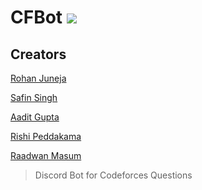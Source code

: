 <h1>
  CFBot
  <img src="https://dev.azure.com/safins05501/CFBot/_apis/build/status/RGBHack.CFBot?branchName=master" />
</h1>

## Creators

[Rohan Juneja](https://rohanj.dev/)

[Safin Singh](https://safinsingh.tech/)

[Aadit Gupta](https://aaditgupta.tech/)

[Rishi Peddakama](https://github.com/rpeddakama)

[Raadwan Masum](https://raadwan.com/)

> Discord Bot for Codeforces Questions
